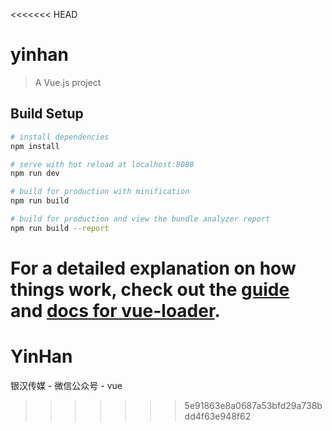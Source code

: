 <<<<<<< HEAD
# yinhan

> A Vue.js project

## Build Setup

``` bash
# install dependencies
npm install

# serve with hot reload at localhost:8080
npm run dev

# build for production with minification
npm run build

# build for production and view the bundle analyzer report
npm run build --report
```

For a detailed explanation on how things work, check out the [guide](http://vuejs-templates.github.io/webpack/) and [docs for vue-loader](http://vuejs.github.io/vue-loader).
=======
# YinHan
银汉传媒 - 微信公众号 - vue
>>>>>>> 5e91863e8a0687a53bfd29a738bdd4f63e948f62
